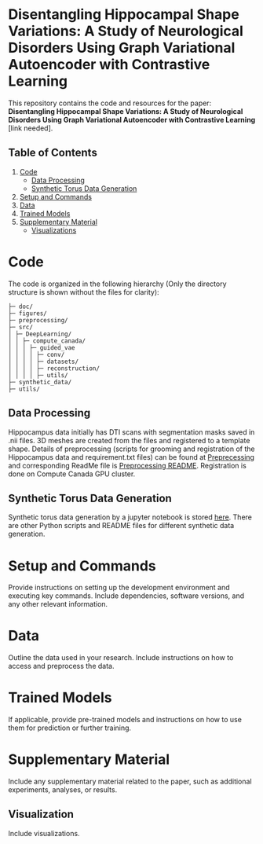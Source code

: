 # Disentangling Hippocampal Shape Variations: A Study of Neurological Disorders Using Graph Variational Autoencoder with Contrastive Learning

This repository contains the code and resources for the paper: **Disentangling Hippocampal Shape Variations: A Study of Neurological Disorders Using Graph Variational Autoencoder with Contrastive Learning** [link needed].

## Table of Contents

1. [Code](#code)
    - [Data Processing](#data-processing)
    - [Synthetic Torus Data Generation](#synthetic-torus-data-generation)
2. [Setup and Commands](#setup-and-commands)
3. [Data](#data)
4. [Trained Models](#trained-models)
5. [Supplementary Material](#supplementary-material)
    - [Visualizations](#visualizations)

# Code

The code is organized in the following hierarchy (Only the directory structure is shown without the files for clarity):

```Explaining_Shape_Variability/
├─ doc/
├─ figures/
├─ preprocessing/
├─ src/
│ ├─ DeepLearning/
│ │ ├─ compute_canada/
│ │ │ ├─ guided_vae
│ │ │ │ ├─ conv/
│ │ │ │ ├─ datasets/
│ │ │ │ ├─ reconstruction/
│ │ │ │ ├─ utils/
├─ synthetic_data/
├─ utils/
```

## Data Processing

Hippocampus data initially has DTI scans with segmentation masks saved in .nii files. 3D meshes are created from the files and registered to a template shape. Details of preprocessing (scripts for grooming and registration of the Hippocampus data and requirement.txt files) can be found at [Preprecessing](https://github.com/Jakaria08/Explaining_Shape_Variability/tree/master/preprocessing) and corresponding ReadMe file is [Preprocessing README](https://github.com/Jakaria08/Explaining_Shape_Variability/tree/master/preprocessing#readme). Registration is done on Compute Canada GPU cluster.

## Synthetic Torus Data Generation

Synthetic torus data generation by a jupyter notebook is stored [here](https://github.com/Jakaria08/Explaining_Shape_Variability/tree/master/synthetic_data). There are other Python scripts and README files for different synthetic data generation.

# Setup and Commands

Provide instructions on setting up the development environment and executing key commands. Include dependencies, software versions, and any other relevant information.

# Data

Outline the data used in your research. Include instructions on how to access and preprocess the data.

# Trained Models

If applicable, provide pre-trained models and instructions on how to use them for prediction or further training.

# Supplementary Material

Include any supplementary material related to the paper, such as additional experiments, analyses, or results.

## Visualization

Include visualizations.

